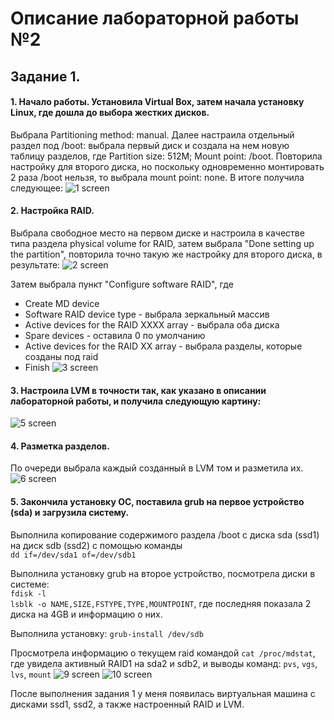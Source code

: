 # Описание лабораторной работы №2
## Задание 1.
#### 1. Начало работы. Установила Virtual Box, затем начала установку Linux, где дошла до выбора жестких дисков. 
Выбрала Partitioning method: manual. Далее настраила отдельный раздел под /boot: выбрала первый диск и создала на нем новую таблицу разделов, где Partition size: 512M; Mount point: /boot.
Повторила настройку для второго диска, но поскольку одновременно монтировать 2 раза /boot нельзя, то выбрала mount point: none. В итоге получила следующее:
![](https://github.com/Korusha/OS/blob/master/lab2/screens/1.jpg "1 screen")

#### 2. Настройка RAID.
Выбрала свободное место на первом диске и настроила в качестве типа раздела physical volume for RAID, затем выбрала "Done setting up the partition", повторила точно такую же настройку для второго диска, в результате:
![](https://github.com/Korusha/OS/blob/master/lab2/screens/2.jpg "2 screen")

Затем выбрала пункт "Configure software RAID", где 
* Create MD device 
* Software RAID device type - выбрала зеркальный массив
* Active devices for the RAID XXXX array - выбрала оба диска
* Spare devices - оставила 0 по умолчанию
* Active devices for the RAID XX array - выбрала разделы, которые созданы под raid
* Finish
![](https://github.com/Korusha/OS/blob/master/lab2/screens/3.jpg "3 screen")

#### 3. Настроила LVM в точности так, как указано в описании лабораторной работы, и получила следующую картину:
![](https://github.com/Korusha/OS/blob/master/lab2/screens/5.jpg "5 screen")

#### 4. Разметка разделов. 
По очереди выбрала каждый созданный в LVM том и разметила их.
![](https://github.com/Korusha/OS/blob/master/lab2/screens/6.jpg "6 screen")

#### 5. Закончила установку ОС, поставила grub на первое устройство (sda) и загрузила систему. 
Выполнила копирование содержимого раздела /boot с диска sda (ssd1) на диск sdb (ssd2) с помощью команды <br> `dd if=/dev/sda1 of=/dev/sdb1`

Выполнила установку grub на второе устройство, посмотрела диски в системе: <br> `fdisk -l` <br> `lsblk -o NAME,SIZE,FSTYPE,TYPE,MOUNTPOINT`, где последняя показала 2 диска на 4GB и информацию о них.

Выполнила установку: `grub-install /dev/sdb`

Просмотрела информацию о текущем raid командой `cat /proc/mdstat`, где увидела активный RAID1 на sda2 и sdb2, и выводы команд: `pvs`, `vgs`, `lvs`, `mount`
![](https://github.com/Korusha/OS/blob/master/lab2/screens/9.jpg "9 screen")
![](https://github.com/Korusha/OS/blob/master/lab2/screens/10.jpg "10 screen")

После выполнения задания 1 у меня появилась виртуальная машина с дисками ssd1, ssd2, а также настроенный RAID и LVM.

